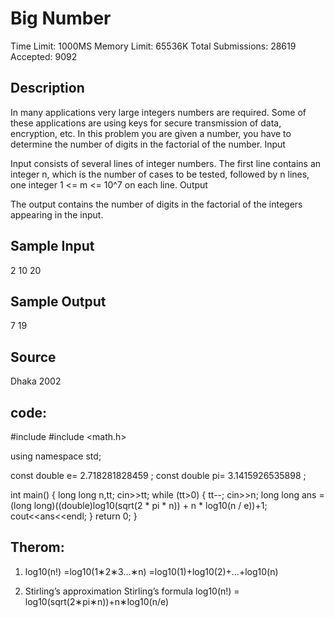 # Big Number

Time Limit: 1000MS		Memory Limit: 65536K
Total Submissions: 28619		Accepted: 9092
## Description

In many applications very large integers numbers are required. Some of these applications are using keys for secure transmission of data, encryption, etc. In this problem you are given a number, you have to determine the number of digits in the factorial of the number.
Input

Input consists of several lines of integer numbers. The first line contains an integer n, which is the number of cases to be tested, followed by n lines, one integer 1 <= m <= 10^7 on each line.
Output

The output contains the number of digits in the factorial of the integers appearing in the input.
## Sample Input

2
10
20
## Sample Output

7
19
## Source

Dhaka 2002


## code:
  
  #include <iostream>
  #include <math.h>

  using namespace std;

  const double e= 2.718281828459 ;
  const double pi= 3.1415926535898 ;

  int main()
  {
    long long n,tt;
    cin>>tt;
    while (tt>0)
    {
      tt--;
      cin>>n;
      long long ans = (long long)((double)log10(sqrt(2 * pi * n)) + n * log10(n / e))+1;
      cout<<ans<<endl;
    }
    return 0;
  }
  
  
  ## Therom:
  1. log10(n!) 
=log10(1∗2∗3…∗n) 
=log10(1)+log10(2)+…+log10(n)

2. Stirling’s approximation 
Stirling’s formula
  log10(n!) = log10(sqrt(2∗pi∗n))+n∗log10(n/e)
